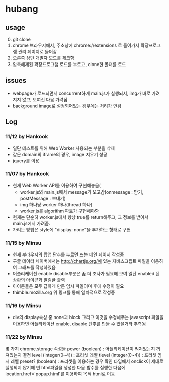 # hubang

## usage

0. git clone
1. chrome 브라우저에서, 주소창에 chrome://extensions 로 들어가서 확장프로그램 관리 페이지로 들어감
2. 오른쪽 상단 개발자 모드를 체크함
3. 압축해제된 확장프로그램 로드를 누르고, clone한 폴더를 로드

## issues

- webpage가 로드되면서 concurrent하게 main.js가 실행되서, img가 바로 가려지지 않고, 보여진 다음 가려짐
- background image로 설정되어있는 경우에는 처리가 안됨

## Log

### 11/12 by Hankook

- 일단 테스트를 위해 Web Worker 사용되는 부분을 삭제
- 같은 domain의 iframe의 경우, image 지우기 성공
- jquery를 이용


### 11/07 by Hankook

- 현재 Web Worker API를 이용하여 구현해놓음(
  - worker.js와 main.js에서 message가 오고감(onmessage : 받기, postMessage : 보내기)
  - img 하나당 worker 하나(thread 하나)
  - worker.js를 algorithm 파트가 구현해야함
- 현재는 단순히 worker.js에서 항상 true를 return해주고, 그 정보를 받아서 main.js에서 가려줌.
- 가리는 방법은 style에 "display: none"을 추가하는 형태로 구현

### 11/15 by Minsu

- 현재 부라우저의 팝업 단추를 누르면 뜨는 메인 페이지 작성중
- 구글 데이터 세이버에서는 http://chartjs.org/에 있는 자바스크립트 파일을 이용하여 그래프를 작성하였음
- 어플리케이션 enable disable부분은 좀 더 조사가 필요해 보여 일단 enabled 된 상황의 아이콘과 알림글 출력
- 아이콘들은 모두 급하게 만든 임시 파일이며 후에 수정이 필요
- thimble.mozilla.org 위 링크를 통해 일차적으로 작성중

### 11/16 by Minsu

- div의 display속성 중 none과 block 그리고 이것을 수정해주는 javascript 파일을 이용하면 어플리케이션
  enable, disable 단추를 만들 수 있을거라 추측됨
  
### 11/22 by Minsu
  몇 가지 chrome.storage 속성들
  power (boolean) : 어플리케이션이 켜져있는지 꺼져있는지 결정
  level (integer(0~4)) : 프리셋 레벨
  tlevel (integer(0~4)) : 프리셋 임시 레벨
  preset? (boolean) : 프리셋을 이용하는 경우 확인
  <a> 타입에서 onclick이 제대로 실행되지 않기에 빈 html파일을 생성한 다음 함수를 실행한 다음에 location.href='popup.html'를 이용하여 목적 html로 이동